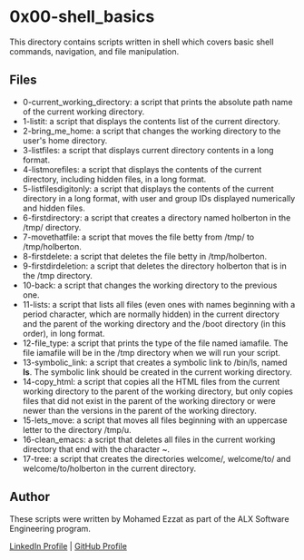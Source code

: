 # 0x00-shell_basics
This directory contains scripts written in shell which covers basic shell commands, navigation, and file manipulation.

## Files
- 0-current_working_directory: a script that prints the absolute path name of the current working directory.
- 1-listit: a script that displays the contents list of the current directory.
- 2-bring_me_home: a script that changes the working directory to the user's home directory.
- 3-listfiles: a script that displays current directory contents in a long format.
- 4-listmorefiles: a script that displays the contents of the current directory, including hidden files, in a long format.
- 5-listfilesdigitonly: a script that displays the contents of the current directory in a long format, with user and group IDs displayed numerically and hidden files.
- 6-firstdirectory: a script that creates a directory named holberton in the /tmp/ directory.
- 7-movethatfile: a script that moves the file betty from /tmp/ to /tmp/holberton.
- 8-firstdelete: a script that deletes the file betty in /tmp/holberton.
- 9-firstdirdeletion: a script that deletes the directory holberton that is in the /tmp directory.
- 10-back: a script that changes the working directory to the previous one.
- 11-lists: a script that lists all files (even ones with names beginning with a period character, which are normally hidden) in the current directory and the parent of the working directory and the /boot directory (in this order), in long format.
- 12-file_type: a script that prints the type of the file named iamafile. The file iamafile will be in the /tmp directory when we will run your script.
- 13-symbolic_link: a script that creates a symbolic link to /bin/ls, named __ls__. The symbolic link should be created in the current working directory.
- 14-copy_html: a script that copies all the HTML files from the current working directory to the parent of the working directory, but only copies files that did not exist in the parent of the working directory or were newer than the versions in the parent of the working directory.
- 15-lets_move: a script that moves all files beginning with an uppercase letter to the directory /tmp/u.
- 16-clean_emacs: a script that deletes all files in the current working directory that end with the character ~.
- 17-tree: a script that creates the directories welcome/, welcome/to/ and welcome/to/holberton in the current directory.
## Author
These scripts were written by Mohamed Ezzat as part of the ALX Software Engineering program.

[LinkedIn Profile](https://www.linkedin.com/in/mohamed-ezzat01/) | [GitHub Profile](https://github.com/mohvmedezzvt)

